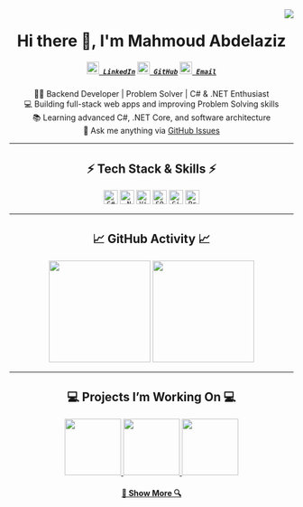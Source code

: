 <img align="right" src="https://visitor-badge.laobi.icu/badge?page_id=mahmoud-abdelaziz">

<h1 align="center">
  Hi there 👋, I'm Mahmoud Abdelaziz
</h1>

<h5 align="center">
  <code><a href="https://www.linkedin.com/in/mahmoud-abdelaziz/" title="LinkedIn"><img width="22" src="https://cdn.jsdelivr.net/gh/simple-icons/simple-icons/icons/linkedin.svg"> LinkedIn</a></code>
  <code><a href="https://github.com/mahmoud-abdelaziz" title="GitHub"><img width="22" src="https://cdn.jsdelivr.net/gh/simple-icons/simple-icons/icons/github.svg"> GitHub</a></code>
  <code><a href="mailto:mahmoud@example.com" title="Email"><img width="22" src="https://cdn.jsdelivr.net/gh/simple-icons/simple-icons/icons/gmail.svg"> Email</a></code>
</h5>

<p align="center">
  👨‍💻 Backend Developer | Problem Solver | C# & .NET Enthusiast
  <br>
  💻 Building full-stack web apps and improving Problem Solving skills
  <br>
  📚 Learning advanced C#, .NET Core, and software architecture
  <br>
  💬 Ask me anything via <a href="https://github.com/mahmoud-abdelaziz/mahmoud-abdelaziz/issues">GitHub Issues</a>
</p>

---

<h2 align="center">⚡ Tech Stack & Skills ⚡</h2>
<p align="center">
  <code><img title="C#" height="25" src="https://cdn.jsdelivr.net/gh/simple-icons/simple-icons/icons/csharp.svg"></code>
  <code><img title=".NET Core" height="25" src="https://cdn.jsdelivr.net/gh/simple-icons/simple-icons/icons/dotnet.svg"></code>
  <code><img title="Visual Studio" height="25" src="https://cdn.jsdelivr.net/gh/simple-icons/simple-icons/icons/visualstudio.svg"></code>
  <code><img title="SQL Server" height="25" src="https://cdn.jsdelivr.net/gh/simple-icons/simple-icons/icons/microsoftsqlserver.svg"></code>
  <code><img title="Git" height="25" src="https://cdn.jsdelivr.net/gh/simple-icons/simple-icons/icons/git.svg"></code>
  <code><img title="Problem Solving" height="25" src="https://cdn.jsdelivr.net/gh/simple-icons/simple-icons/icons/codefactor.svg"></code>
</p>

---

<h2 align="center">📈 GitHub Activity 📈</h2>
<p align="center">
  <!-- GitHub Stats -->
  <img height=180 src="https://github-readme-stats.vercel.app/api?username=mahmoud-abdelaziz&show_icons=true&theme=react&hide_border=true" />

  <!-- Top Language: C# -->
  <img height=180 src="https://github-readme-stats.vercel.app/api/top-langs/?username=mahmoud-abdelaziz&hide=Python,JavaScript,Java,HTML,CSS,PHP,Ruby,Go,Swift,TypeScript&layout=compact&theme=react&hide_border=true" />
</p>

---

<h2 align="center">💻 Projects I’m Working On 💻</h2>
<p align="center">
  <a href="https://github.com/mahmoud-abdelaziz/POS-Web-App" title="POS Web App">
    <img height="100" src="https://github-readme-stats.vercel.app/api/pin/?username=mahmoud-abdelaziz&repo=POS-Web-App&theme=react&border_color=61dafb&border_radius=10" />
  </a>
  <a href="https://github.com/mahmoud-abdelaziz/ProblemSolving-CSharp" title="Problem Solving in C#">
    <img height="100" src="https://github-readme-stats.vercel.app/api/pin/?username=mahmoud-abdelaziz&repo=ProblemSolving-CSharp&theme=react&border_color=61dafb&border_radius=10" />
  </a>
  <a href="https://github.com/mahmoud-abdelaziz/Backend-Projects" title="Backend Projects">
    <img height="100" src="https://github-readme-stats.vercel.app/api/pin/?username=mahmoud-abdelaziz&repo=Backend-Projects&theme=react&border_color=61dafb&border_radius=10" />
  </a>
</p>

<h4 align="center">
  <a href="https://github.com/mahmoud-abdelaziz?tab=repositories" title="Show More Repos">🔎 Show More 🔍</a>
</h4>
